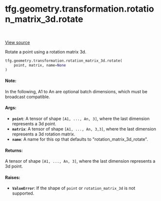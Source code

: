 <div itemscope itemtype="http://developers.google.com/ReferenceObject">
<meta itemprop="name" content="tfg.geometry.transformation.rotation_matrix_3d.rotate" />
<meta itemprop="path" content="Stable" />
</div>

# tfg.geometry.transformation.rotation_matrix_3d.rotate

<!-- Insert buttons and diff -->

<table class="tfo-notebook-buttons tfo-api" align="left">
</table>

<a target="_blank" href="https://github.com/tensorflow/graphics/blob/master/tensorflow_graphics/geometry/transformation/rotation_matrix_3d.py">View source</a>



Rotate a point using a rotation matrix 3d.

```python
tfg.geometry.transformation.rotation_matrix_3d.rotate(
    point, matrix, name=None
)
```



<!-- Placeholder for "Used in" -->


#### Note:

In the following, A1 to An are optional batch dimensions, which must be
broadcast compatible.



#### Args:


* <b>`point`</b>: A tensor of shape `[A1, ..., An, 3]`, where the last dimension
  represents a 3d point.
* <b>`matrix`</b>: A tensor of shape `[A1, ..., An, 3,3]`, where the last dimension
  represents a 3d rotation matrix.
* <b>`name`</b>: A name for this op that defaults to "rotation_matrix_3d_rotate".


#### Returns:

A tensor of shape `[A1, ..., An, 3]`, where the last dimension represents
a 3d point.



#### Raises:


* <b>`ValueError`</b>: If the shape of `point` or `rotation_matrix_3d` is not
supported.